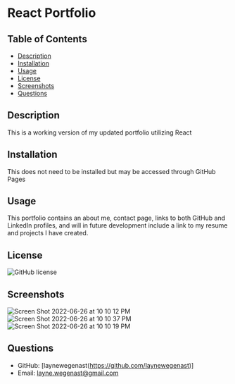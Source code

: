# React Portfolio
 ## Table of Contents
 - [Description](#description)
 - [Installation](#installation)
 - [Usage](#usage)
 - [License](#license)
 - [Screenshots](#screenshots)
 - [Questions](#questions)

 ## Description
 This is a working version of my updated portfolio utilizing React
 ## Installation
 This does not need to be installed but may be accessed through GitHub Pages
 ## Usage
This portfolio contains an about me, contact page, links to both GitHub and LinkedIn profiles, and will in future development include a link to my resume and projects I have created.
 ## License
 ![GitHub license](https://img.shields.io/badge/license-MIT-blue.svg)

 ## Screenshots
 ![Screen Shot 2022-06-26 at 10 10 12 PM](https://user-images.githubusercontent.com/96094719/175857329-c28682b8-d942-4b28-9643-34bdd09f0057.png)
![Screen Shot 2022-06-26 at 10 10 37 PM](https://user-images.githubusercontent.com/96094719/175857339-33659755-7ebd-4940-9583-3d7df6284856.png)
 ![Screen Shot 2022-06-26 at 10 10 19 PM](https://user-images.githubusercontent.com/96094719/175857350-9bc85989-8022-40a2-93bb-99d9935e13c2.png)

 ## Questions
  - GitHub: [laynewegenast(https://github.com/laynewegenast)]
  - Email: [layne.wegenast@gmail.com](mailto:example@example.com)
